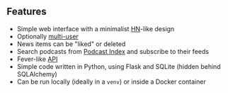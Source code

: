 ## Features

* Simple web interface with a minimalist [HN](https://news.ycombinator.com)-like design
* Optionally [multi-user](/users)
* News items can be "liked" or deleted
* Search podcasts from [Podcast Index](https://podcastindex.org) and subscribe to their feeds
* Fever-like [API](/api)
* Simple code written in Python, using Flask and SQLite (hidden behind SQLAlchemy)
* Can be run locally (ideally in a `venv`) or inside a Docker container
